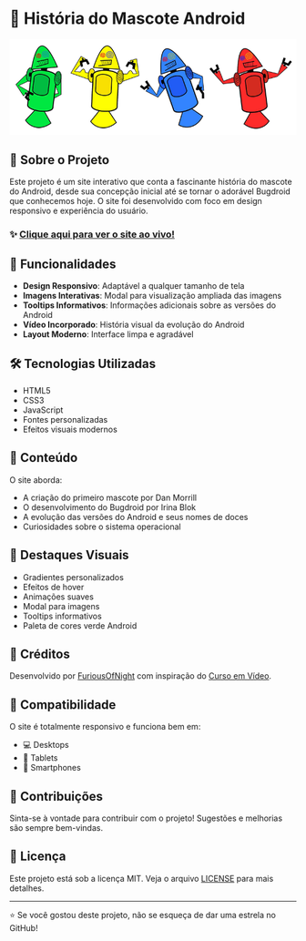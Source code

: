 # 🤖 História do Mascote Android

![Banner do Projeto Android](imagens/dan-droids.png)

## 📱 Sobre o Projeto

Este projeto é um site interativo que conta a fascinante história do mascote do Android, desde sua concepção inicial até se tornar o adorável Bugdroid que conhecemos hoje. O site foi desenvolvido com foco em design responsivo e experiência do usuário.

### ✨ [Clique aqui para ver o site ao vivo!](https://furiousofnight.github.io/pagina-android/)

## 🚀 Funcionalidades

- **Design Responsivo**: Adaptável a qualquer tamanho de tela
- **Imagens Interativas**: Modal para visualização ampliada das imagens
- **Tooltips Informativos**: Informações adicionais sobre as versões do Android
- **Vídeo Incorporado**: História visual da evolução do Android
- **Layout Moderno**: Interface limpa e agradável

## 🛠️ Tecnologias Utilizadas

- HTML5
- CSS3
- JavaScript
- Fontes personalizadas
- Efeitos visuais modernos

## 📖 Conteúdo

O site aborda:
- A criação do primeiro mascote por Dan Morrill
- O desenvolvimento do Bugdroid por Irina Blok
- A evolução das versões do Android e seus nomes de doces
- Curiosidades sobre o sistema operacional

## 🎨 Destaques Visuais

- Gradientes personalizados
- Efeitos de hover
- Animações suaves
- Modal para imagens
- Tooltips informativos
- Paleta de cores verde Android

## 🌟 Créditos

Desenvolvido por [FuriousOfNight](https://www.tiktok.com/@furiousofnightgames) com inspiração do [Curso em Vídeo](https://www.cursoemvideo.com/).

## 📱 Compatibilidade

O site é totalmente responsivo e funciona bem em:
- 💻 Desktops
- 💪 Tablets
- 📱 Smartphones

## 🤝 Contribuições

Sinta-se à vontade para contribuir com o projeto! Sugestões e melhorias são sempre bem-vindas.

## 📄 Licença

Este projeto está sob a licença MIT. Veja o arquivo [LICENSE](LICENSE) para mais detalhes.

---

⭐ Se você gostou deste projeto, não se esqueça de dar uma estrela no GitHub!